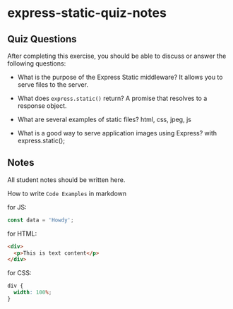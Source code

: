 # express-static-quiz-notes

## Quiz Questions

After completing this exercise, you should be able to discuss or answer the following questions:

- What is the purpose of the Express Static middleware?
  It allows you to serve files to the server.

- What does `express.static()` return?
  A promise that resolves to a response object.

- What are several examples of static files?
  html, css, jpeg, js

- What is a good way to serve application images using Express?
  with express.static();

## Notes

All student notes should be written here.

How to write `Code Examples` in markdown

for JS:

```javascript
const data = 'Howdy';
```

for HTML:

```html
<div>
  <p>This is text content</p>
</div>
```

for CSS:

```css
div {
  width: 100%;
}
```
